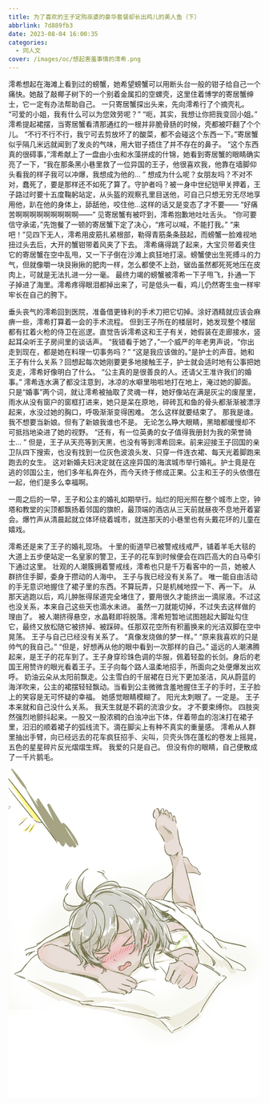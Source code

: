 ```yaml
---
title: 为了喜欢的王子定购巫婆的豪华套餐却长出鸡儿的美人鱼（下）
abbrlink: 7d889fb3
date: 2023-08-04 16:00:35
categories:
  - 同人文
cover: /images/oc/想起害羞事情的澪希.png
---
```


澪希想起在海滩上看到过的螃蟹，她希望螃蟹可以用断头台一般的钳子给自己一个痛快。她敲了敲椰子树下的一个别着金属扣的空螺壳，这里住着博学的寄居蟹绅士，它一定有办法帮助自己。
一只寄居蟹探出头来，先向澪希行了个摘壳礼。
“可爱的小姐，我有什么可以为您效劳呢？”
“呃，其实，我想让你把我变回小姐。”
澪希提起裙摆，当寄居蟹看清那通红的一根并非脆骨肠的时候，壳都被吓翻了个个儿。
“不行不行不行，我宁可去剪放坏了的酸菜，都不会碰这个东西一下。”寄居蟹似乎隔几米远就闻到了发炎的气味，用大钳子捂住了并不存在的鼻子。
“这个东西真的很碍事，”澪希献上了一盘由小虫和水藻拼成的什锦，她看到寄居蟹的眼睛确实亮了一下，“我在那条黑小巷里救了一位异国的王子，他很喜欢我，他靠在墙脚仰头看我的样子我可以冲爆，我想成为他的… ”
想成为什么呢？女朋友吗？不对不对，蠢死了，要是那样还不如死了算了。守护者吗？被一身中世纪铠甲关押着，王子路过时要十五度鞠躬站定，从头盔的观察孔里目送他，可自己只想无穷无尽地享用他，趴在他的身体上，舔舐他，咬住他…这样的话又是变态了才不要——
“好痛苦啊啊啊啊啊啊啊啊啊——”
见寄居蟹有被吓到，澪希抱歉地吐吐舌头。
“你可要信守承诺，”先饱餐了一顿的寄居蟹下定了决心，“疼可以喊，不能打我。”
“来吧！”见四下无人，澪希用皮筋扎紧根部，勒得青筋条条鼓起，而螃蟹一脸难视地扭过头去后，大开的蟹钳带着风夹了下去。
澪希痛得跳了起来，大宝贝带着夹住它的寄居蟹在空中乱甩，又一下子倒在沙滩上疯狂地打滚。螃蟹使出生死搏斗的力气，但就像嚼一块艮揪揪的肥肉一样，怎么都使不上劲，锯齿虽然都死死地压在皮肉上，可就是无法扎进一分一毫。
最终力竭的螃蟹被澪希一下子甩飞，扑通一下子掉进了海里。澪希疼得眼泪都掉出来了，可是低头一看，鸡儿仍然寄生虫一样牢牢长在自己的胯下。

垂头丧气的澪希回到医院，准备借更锋利的手术刀把它切掉。涂好酒精就应该会麻痹一些，澪希打算着一会的手术流程。
但到王子所在的楼层时，她发现整个楼层都有扛着火枪的侍卫在巡逻。直觉告诉澪希这和王子有关，她假装在走廊接水，竖起耳朵听王子房间里的谈话声。
“我错看于她了，”一个威严的年老男声说，“你出走到现在，都是她在料理一切事务吗？”
“这是我应该做的。”是护士的声音。她和王子有什么关系？回想起每次她刚要更多地接触王子，护士就会适时地有公事把她支走，澪希好像明白了什么。
“公主真的是很善良的人。还请父王准许我们的婚事。”
澪希连水满了都没注意到，冰凉的水噼里啪啦地打在地上，淹过她的脚面。
只是“婚事”两个词，就让澪希被抽取了灵魂一样，她好像站在满是灰尘的废屋里，雨水从没有窗户的窗框打进来，她只是呆在原地，碎砖瓦和鱼的骨头都渐渐被漂浮起来，水没过她的胸口，呼吸渐渐变得困难。
怎么这样就要结束了。
那我是谁。
我不想要当新娘。但有了新娘我谁也不是。
无论怎么睁大眼睛，黑暗都缓慢却不可抵挡地染进了她的视野。
“还有，有一位英勇的女子值得我册封为我的荣誉骑士… ”
但是，王子从天亮等到天黑，也没有等到澪希回来。前来迎接王子回国的亲卫队四下搜索，也没有找到一位灰色波浪头发、只穿一件连衣裙、每天光着脚跑来跑去的女生。
这对新婚夫妇决定就在这座异国的海滨城市举行婚礼。护士竟是在逃的邻国公主，他们多年私奔在外，而今天终于修成正果。公主和王子的头依偎在一起，他们是多么幸福啊。

一周之后的一早，王子和公主的婚礼如期举行。灿烂的阳光照在整个城市上空，钟塔和教堂的尖顶都飘扬着邻国的旗帜，最顶端的酒店从三天前就昼夜不息地开着宴会。爆竹声从清晨起就立体环绕着城市，就连那天的小巷里也有头戴花环的儿童在嬉戏。

澪希还是来了王子的婚礼现场。
十里的街道早已被警戒线戒严，铺着羊毛大毯的大道上五步便站定一名皇家的警卫，王子的花车到时候便会在四匹高大的白马牵引下通过这里。
壮观的人潮簇拥着警戒线，澪希也只是千万看客中的一员，她被人群挤住手脚，委身于攒动的人海中。
王子与我已经没有关系了。
唯一能自由活动的手无意识地握住了裙子里的东西。不算玩弄，只是机械地捏一下、再一下。
从那天逃跑以后，鸡儿肿胀得尿道完全堵住了，要用很久才能挤出一滴尿液。不过这也没关系，本来自己这些天也滴水未进。
虽然一刀就能切掉，不过失去这样做的理由了。
被人潮挤得悬空，水晶鞋即将脱落。澪希短暂地试图翘起大脚趾勾住它，最终又放松随它被挤掉、被踩碎。任那双花空所有积蓄换来的光洁双脚在空中晃荡。
王子与自己已经没有关系了。
“真像发烧做的梦一样。”
“原来我喜欢的只是帅气的我自己。”
“但是，好想再从他的眼中看到一次那样的自己。”
遥远的人潮沸腾起来，是王子的花车到了。王子身穿珍珠色调的华服，佩着轻盈的长剑。身后的老国王用赞许的眼光看着王子。王子向每个路人温柔地招手，所面向之处便爆发出欢呼。
奶油云朵从太阳前飘走。公主雪白的千层裙在日光下更加圣洁，风从蔚蓝的海洋吹来，公主的裙摆轻轻飘动。当看到公主微微含羞地握住王子的手时，王子脸上的笑容是无可怀疑的幸福。
她感觉眼睛模糊了。
阳光太刺眼了。一定是。
王子本来就和自己没什么关系。
我天生就是不羁的流浪少女。
才不要束缚你。
四肢突然强烈地颤抖起来。一股又一股浓稠的白浊冲出下体，伴着带血的泡沫打在裙子里，汩汩的顺着裙子的弧线流下。滴在脚尖上有种不真实的重量感。
澪希从人群里抽出手臂，向已经远去的花车疯狂招手、尖叫，贝壳头饰在蓬松的卷发上摇晃，五色的星星碎片反光熠熠生辉。
我爱的只是自己。
但没有你的眼睛，自己便散成了一千片鹅毛。

![](/images/oc/想起害羞事情的澪希.png "害羞的澪希（画师：阡伊）")